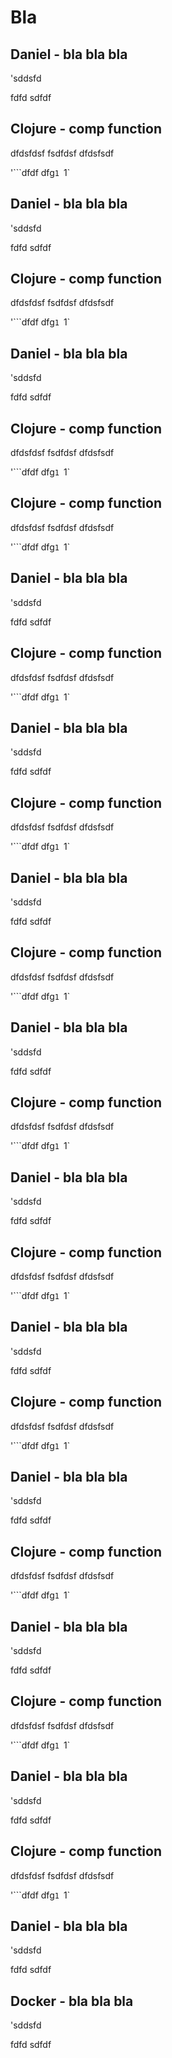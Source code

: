 # Bla

## Daniel - bla bla bla

'sddsfd

fdfd
sdfdf



## Clojure - comp function

dfdsfdsf
fsdfdsf
dfdsfsdf

'```dfdf
dfg`1
`1`

## Daniel - bla bla bla

'sddsfd

fdfd
sdfdf


## Clojure - comp function

dfdsfdsf
fsdfdsf
dfdsfsdf

'```dfdf
dfg`1
`1`

## Daniel - bla bla bla

'sddsfd

fdfd
sdfdf




## Clojure - comp function

dfdsfdsf
fsdfdsf
dfdsfsdf

'```dfdf
dfg`1
`1`


## Clojure - comp function

dfdsfdsf
fsdfdsf
dfdsfsdf

'```dfdf
dfg`1
`1`

## Daniel - bla bla bla

'sddsfd

fdfd
sdfdf



## Clojure - comp function

dfdsfdsf
fsdfdsf
dfdsfsdf

'```dfdf
dfg`1
`1`

## Daniel - bla bla bla

'sddsfd

fdfd
sdfdf


## Clojure - comp function

dfdsfdsf
fsdfdsf
dfdsfsdf

'```dfdf
dfg`1
`1`

## Daniel - bla bla bla

'sddsfd

fdfd
sdfdf




## Clojure - comp function

dfdsfdsf
fsdfdsf
dfdsfsdf

'```dfdf
dfg`1
`1`

## Daniel - bla bla bla

'sddsfd

fdfd
sdfdf



## Clojure - comp function

dfdsfdsf
fsdfdsf
dfdsfsdf

'```dfdf
dfg`1
`1`

## Daniel - bla bla bla

'sddsfd

fdfd
sdfdf


## Clojure - comp function

dfdsfdsf
fsdfdsf
dfdsfsdf

'```dfdf
dfg`1
`1`

## Daniel - bla bla bla

'sddsfd

fdfd
sdfdf



## Clojure - comp function

dfdsfdsf
fsdfdsf
dfdsfsdf

'```dfdf
dfg`1
`1`

## Daniel - bla bla bla

'sddsfd

fdfd
sdfdf


## Clojure - comp function

dfdsfdsf
fsdfdsf
dfdsfsdf

'```dfdf
dfg`1
`1`

## Daniel - bla bla bla

'sddsfd

fdfd
sdfdf




## Clojure - comp function

dfdsfdsf
fsdfdsf
dfdsfsdf

'```dfdf
dfg`1
`1`

## Daniel - bla bla bla

'sddsfd

fdfd
sdfdf



## Clojure - comp function

dfdsfdsf
fsdfdsf
dfdsfsdf

'```dfdf
dfg`1
`1`

## Daniel - bla bla bla

'sddsfd

fdfd
sdfdf

## Docker - bla bla bla

'sddsfd

fdfd
sdfdf
